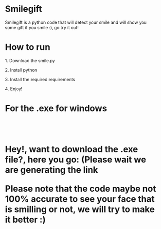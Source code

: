 # Smilegift
Smilegift is a python code that will detect your smile and will show you some gift if you smile :), go try it out!
<br>
<h1>How to run</h1>
<p>1. Download the smile.py</p>
<p>2. Install python</p>
<p>3. Install the required requirements</p>
<p>4. Enjoy!</p>
<h1>For the .exe for windows<h1>
<br>
<p>Hey!, want to download the .exe file?, here you go: (Please wait we are generating the link </p>
<p>Please note that the code maybe not 100% accurate to see your face that is smilling or not, we will try to make it better :)</p>
  
